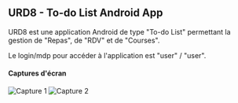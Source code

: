 ## URD8 - To-do List Android App

URD8 est une application Android de type "To-do List" permettant la gestion de "Repas",  de "RDV" et de "Courses".

Le login/mdp pour accéder à l'application est "user" / "user".

#### Captures d'écran

![Capture 1](http://image.noelshack.com/fichiers/2015/17/1429558878-x2.png)
![Capture 2](http://image.noelshack.com/fichiers/2015/17/1429558878-x1.png)

